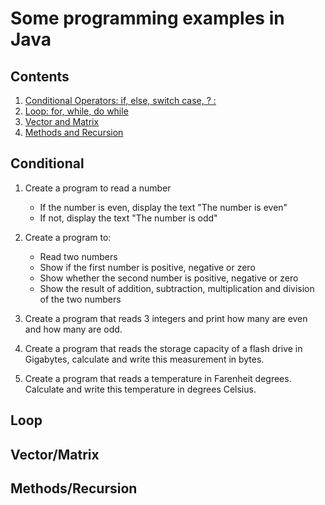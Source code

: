 Some programming examples in Java
===========================

## Contents
1. [Conditional Operators: if, else, switch case, ? :](#Conditional)
2. [Loop: for, while, do while](#Loop)
3. [Vector and Matrix](#Vector/Matrix)
4. [Methods and Recursion](#Methods/Recursion)

## Conditional

1. Create a program to read a number
	* If the number is even, display the text "The number is even"
	* If not, display the text "The number is odd"

2. Create a program to:
	* Read two numbers
	* Show if the first number is positive, negative or zero
	* Show whether the second number is positive, negative or zero
	* Show the result of addition, subtraction, multiplication and division of the two numbers

3. Create a program that reads 3 integers and print how many are even and how many are odd.

4. Create a program that reads the storage capacity of a flash drive in Gigabytes, calculate and write this measurement in bytes.

5. Create a program that reads a temperature in Farenheit degrees. Calculate and write this temperature in degrees Celsius.

## Loop

## Vector/Matrix

## Methods/Recursion
